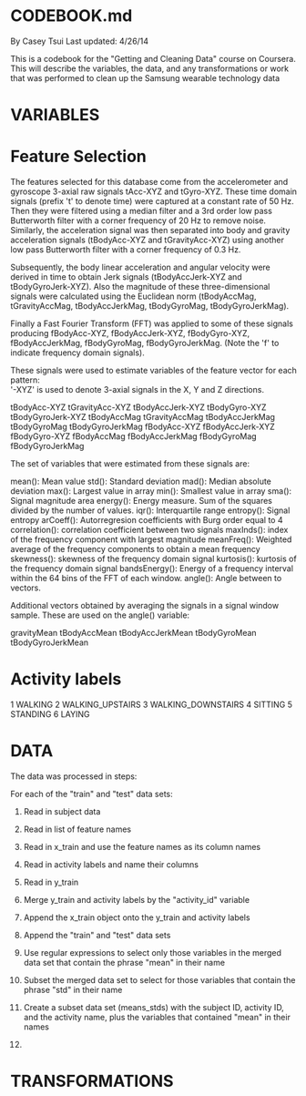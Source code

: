 # CODEBOOK.md
By Casey Tsui
Last updated: 4/26/14


This is a codebook for the "Getting and Cleaning Data" course on Coursera.
This will describe the variables, the data, and any transformations or work that was performed to clean up the Samsung wearable technology data


# VARIABLES


Feature Selection 
=================

The features selected for this database come from the accelerometer and gyroscope 3-axial raw signals tAcc-XYZ and tGyro-XYZ. These time domain signals (prefix 't' to denote time) were captured at a constant rate of 50 Hz. Then they were filtered using a median filter and a 3rd order low pass Butterworth filter with a corner frequency of 20 Hz to remove noise. Similarly, the acceleration signal was then separated into body and gravity acceleration signals (tBodyAcc-XYZ and tGravityAcc-XYZ) using another low pass Butterworth filter with a corner frequency of 0.3 Hz. 

Subsequently, the body linear acceleration and angular velocity were derived in time to obtain Jerk signals (tBodyAccJerk-XYZ and tBodyGyroJerk-XYZ). Also the magnitude of these three-dimensional signals were calculated using the Euclidean norm (tBodyAccMag, tGravityAccMag, tBodyAccJerkMag, tBodyGyroMag, tBodyGyroJerkMag). 

Finally a Fast Fourier Transform (FFT) was applied to some of these signals producing fBodyAcc-XYZ, fBodyAccJerk-XYZ, fBodyGyro-XYZ, fBodyAccJerkMag, fBodyGyroMag, fBodyGyroJerkMag. (Note the 'f' to indicate frequency domain signals). 

These signals were used to estimate variables of the feature vector for each pattern:  
'-XYZ' is used to denote 3-axial signals in the X, Y and Z directions.

tBodyAcc-XYZ
tGravityAcc-XYZ
tBodyAccJerk-XYZ
tBodyGyro-XYZ
tBodyGyroJerk-XYZ
tBodyAccMag
tGravityAccMag
tBodyAccJerkMag
tBodyGyroMag
tBodyGyroJerkMag
fBodyAcc-XYZ
fBodyAccJerk-XYZ
fBodyGyro-XYZ
fBodyAccMag
fBodyAccJerkMag
fBodyGyroMag
fBodyGyroJerkMag

The set of variables that were estimated from these signals are: 

mean(): Mean value
std(): Standard deviation
mad(): Median absolute deviation 
max(): Largest value in array
min(): Smallest value in array
sma(): Signal magnitude area
energy(): Energy measure. Sum of the squares divided by the number of values. 
iqr(): Interquartile range 
entropy(): Signal entropy
arCoeff(): Autorregresion coefficients with Burg order equal to 4
correlation(): correlation coefficient between two signals
maxInds(): index of the frequency component with largest magnitude
meanFreq(): Weighted average of the frequency components to obtain a mean frequency
skewness(): skewness of the frequency domain signal 
kurtosis(): kurtosis of the frequency domain signal 
bandsEnergy(): Energy of a frequency interval within the 64 bins of the FFT of each window.
angle(): Angle between to vectors.

Additional vectors obtained by averaging the signals in a signal window sample. These are used on the angle() variable:

gravityMean
tBodyAccMean
tBodyAccJerkMean
tBodyGyroMean
tBodyGyroJerkMean





# Activity labels
1 WALKING
2 WALKING_UPSTAIRS
3 WALKING_DOWNSTAIRS
4 SITTING
5 STANDING
6 LAYING











# DATA #########################################################################
The data was processed in steps:

For each of the "train" and "test" data sets:
1) Read in subject data
2) Read in list of feature names
3) Read in x_train and use the feature names as its column names
4) Read in activity labels and name their columns
5) Read in y_train
6) Merge y_train and activity labels by the "activity_id" variable
7) Append the x_train object onto the y_train and activity labels

8) Append the "train" and "test" data sets
9) Use regular expressions to select only those variables in the merged data set that contain the phrase "mean" in their name
10) Subset the merged data set to select for those variables that contain the phrase "std" in their name
11) Create a subset data set (means_stds) with the subject ID, activity ID, and the activity name, plus the variables that contained "mean" in their names
12) 


# TRANSFORMATIONS ##############################################################



